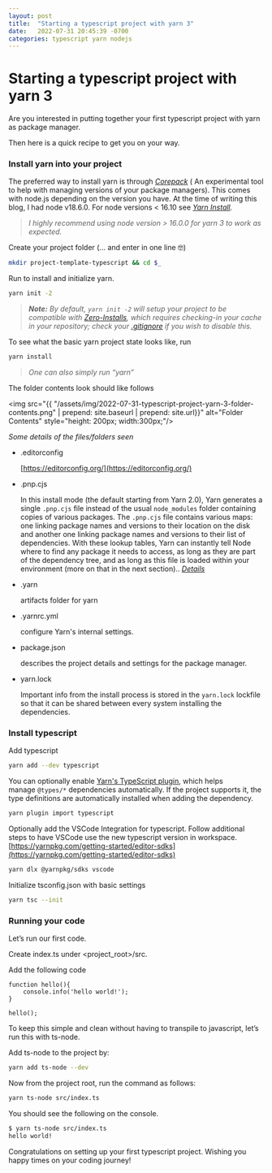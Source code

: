 ```yaml
---
layout: post
title:  "Starting a typescript project with yarn 3"
date:   2022-07-31 20:45:39 -0700
categories: typescript yarn nodejs
---
```

# Starting a typescript project with yarn 3


Are you interested in putting together your first typescript project with yarn as package manager.

Then here is a quick recipe to get you on your way.

### Install yarn into your project

The preferred way to install yarn is through *[Corepack](https://github.com/nodejs/corepack)* ( An experimental tool to help with managing versions of your package managers). This comes with node.js depending on the version you have. At the time of writing this blog, I had node v18.6.0. For node versions < 16.10 see *[Yarn Install](https://yarnpkg.com/getting-started/install).*

> *I highly recommend using node version > 16.0.0 for yarn 3 to work as expected.*
>

Create your project folder (… and enter in one line 🤓)

```bash
mkdir project-template-typescript && cd $_
```

Run to install and initialize yarn.

```bash
yarn init -2
```

> ***Note:** By default, `yarn init -2` will setup your project to be compatible with [Zero-Installs](https://yarnpkg.com/features/zero-installs), which requires checking-in your cache in your repository; check your [.gitignore](https://yarnpkg.com/getting-started/qa#which-files-should-be-gitignored) if you wish to disable this.*
>

To see what the basic yarn project state looks like, run

```bash
yarn install
```

> *One can also simply run “yarn”*
>

The folder contents look should like follows

<img src="{{ "/assets/img/2022-07-31-typescript-project-yarn-3-folder-contents.png" | prepend: site.baseurl | prepend: site.url}}" alt="Folder Contents" style="height: 200px; width:300px;"/>

*Some details of the files/folders seen*

- .editorconfig

    [https://editorconfig.org/](https://editorconfig.org/)

- .pnp.cjs

    In this install mode (the default starting from Yarn 2.0), Yarn generates a single `.pnp.cjs` file instead of the usual `node_modules` folder containing copies of various packages. The `.pnp.cjs` file contains various maps: one linking package names and versions to their location on the disk and another one linking package names and versions to their list of dependencies. With these lookup tables, Yarn can instantly tell Node where to find any package it needs to access, as long as they are part of the dependency tree, and as long as this file is loaded within your environment (more on that in the next section).. [*Details*](https://yarnpkg.com/features/pnp/#fixing-node_modules)

- .yarn

    artifacts folder for yarn

- .yarnrc.yml

    configure Yarn's internal settings.

- package.json

    describes the project details and settings for the package manager.

- yarn.lock

    Important info from the install process is stored in the `yarn.lock` lockfile so that it can be shared between every system installing the dependencies.


### Install typescript

Add typescript

```bash
yarn add --dev typescript
```

You can optionally enable [Yarn's TypeScript plugin](https://github.com/yarnpkg/berry/tree/master/packages/plugin-typescript), which helps manage `@types/*` dependencies automatically. If the project supports it, the type definitions are automatically installed when adding the dependency.

```bash
yarn plugin import typescript
```

Optionally add the VSCode Integration for typescript. Follow additional steps to have VSCode use the new  typescript version in workspace. [https://yarnpkg.com/getting-started/editor-sdks](https://yarnpkg.com/getting-started/editor-sdks)

```bash
yarn dlx @yarnpkg/sdks vscode
```

Initialize tsconfig.json with basic settings

```bash
yarn tsc --init
```

### Running your code

Let’s run our first code.

Create index.ts under <project_root>/src.

Add the following code

```tsx
function hello(){
    console.info('hello world!');
}

hello();
```

To keep this simple and clean without having to transpile to javascript, let’s run this with ts-node.

Add ts-node to the project by:

```bash
yarn add ts-node --dev
```

Now from the project root, run the command as follows:

```bash
yarn ts-node src/index.ts
```

You should see the following on the console.

```bash
$ yarn ts-node src/index.ts
hello world!
```

Congratulations on setting up your first typescript project. Wishing you happy times on your coding journey!

<script src="https://utteranc.es/client.js"
        repo="rabiddroid/rabiddroid.github.io"
        issue-term="title"
        label="comment"
        theme="github-light"
        crossorigin="anonymous"
        async>
</script>
